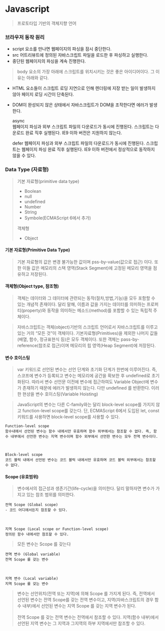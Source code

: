 # Javascript
> 프로토타입 기반의 객체지향 언어

### 브라우저 동작 원리
<ul>
    <li>script 요소를 만나면 웹페이지의 파싱을 잠시 중단한다.</li>
    <li>src 어트리뷰트에 정의된 자바스크립트 파일을 로드한 후 파싱하고 실행한다.</li>
    <li>중단된 웹페이지의 파싱을 계속 진행한다.</li>
</ul>
 
> body 요소의 가장 아래에 스크립트를 위치시키는 것은 좋은 아이디어이다. 그 이유는 아래와 같다.  
- HTML 요소들이 스크립트 로딩 지연으로 인해 렌더링에 지장 받는 일이 발생하지 않아 페이지 로딩 시간이 단축된다.
- DOM이 완성되지 않은 상태에서 자바스크립트가 DOM을 조작한다면 에러가 발생한다.
  
  
    async    
    웹페이지 파싱과 외부 스크립트 파일의 다운로드가 동시에 진행된다. 스크립트는 다운로드 완료 직후 실행된다. IE9 이하 버전은 지원하지 않는다.
    
    defer
    웹페이지 파싱과 외부 스크립트 파일의 다운로드가 동시에 진행된다. 스크립트는 웹페이지 파싱 완료 직후 실행된다. IE9 이하 버전에서 정상적으로 동작하지 않을 수 있다.
    
### Data Type (자료형)
> 기본 자료형(primitive data type)
    <ul>
     <li>Boolean</li>
     <li>null</li>
     <li>undefined</li>
     <li>Number</li>
     <li>String</li>
     <li>Symbole(ECMAScript 6에서 추가)</li>
    </ul>
  객체형
    <ul>
     <li>Object</li>
    </ul>
    
#### 기본 자료형(Primitive Data Type)
> 기본 자료형의 값은 변경 불가능한 값이며 pss-by-value(값으로 접근) 이다. 또한 이들 값은 메모리의 스택 영역(Stack Segment)에 고정된 메모리 영역을 점유하고 저장된다.

#### 객체형(Object type, 참조형)
> 객체는 데이터와 그 데이터에 관련되는 동작(절차,방법,기능)을 모두 포함할 수 있는 개념적 존재이다. 달리 말해, 이름과 값을 가지는 데이터를 의미하는 프로퍼티(property)와 동작을 의미하는 메소드(method)를 포함할 수 있는 독립적 주체이다.

> 자바스크립트는 객체(object)기반의 스크립트 언어로서 자바스크립트를 이루고 있는 거의 “모든 것”이 객체이다. 기본자료형(Primitives)을 제외한 나머지 값들(배열, 함수, 정규표현식 등)은 모두 객체이다. 또한 객체는 pass-by-reference(참조로 접근)이며 메모리의 힙 영역(Heap Segment)에 저장된다.

#### 변수 호이스팅
> var 키워드로 선언된 변수는 선언 단계와 초기화 단계가 한번에 이루어진다. 즉, 스코프에 변수가 등록되고 변수는 메모리에 공간을 확보한 후 undefined로 초기화된다. 따라서 변수 선언문 이전에 변수에 접근하여도 Variable Object에 변수가 존재하기 때문에 에러가 발생하지 않는다. 다만 undefined 를 반환한다. 이러한 현상을 변수 호이스팅(Variable Hoisting)
 
> JavaScript의 변수는 다른 C-family와는 달리 block-level scope를 가지지 않고 function-level scope를 갖는다. 단, ECMAScript 6에서 도입된 let, const 키워드를 사용하면 block-level scope를 사용할 수 있다.
 
    Function-level scope
    함수내에서 선언된 변수는 함수 내에서만 유효하며 함수 외부에서는 참조할 수 없다. 즉, 함수 내부에서 선언한 변수는 지역 변수이며 함수 외부에서 선언한 변수는 모두 전역 변수이다.
<br/>
    
    Block-level scope
    코드 블럭 내에서 선언된 변수는 코드 블럭 내에서만 유효하며 코드 블럭 외부에서는 참조할 수 없다.
   
#### Scope (유효범위)
> 변수에서의 접근성과 생존기간(life-cycle)을 의미한다. 달리 말하자면 변수가 가지고 있는 참조 범위를 의미한다.

    전역 Scope (Global scope)
    - 코드 어디에서든지 참조할 수 있다.
<br/>
    
    지역 Scope (Local scope or Function-level scope)
    정의된 함수 내에서만 참조할 수 있다.
    
> 모든 변수는 Scope 를 갖는다
    
    젼역 변수 (Global variable)
    전역 Scope 를 갖는 변수
<br/>

    지역 변수 (Local variable)
    지역 Scope 를 갖는 변수
    
> 변수는 선언위치(전역 또는 지역)에 의해 Scope 를 가지게 된다. 즉, 전역에서 선언된 변수는 전역 Scope를 갖는 전역 변수이고, 지역(자바스크립트의 경우 함수 내부)에서 선언된 변수는 지역 Scope 를 갖는 지역 변수가 된다.
<br/><br/>
전역 Scope 를 갖는 전역 변수는 전역에서 참조할 수 있다. 지역(함수 내부)에서 선언된 지역 변수는 그 지역과 그지역의 하부 지역에서만 참조할 수 있다. 
    

    